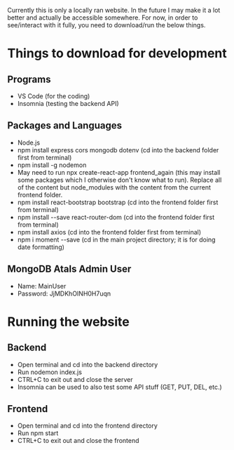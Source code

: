 Currently this is only a locally ran website. In the future I may make it a lot better and actually be accessible somewhere. For now, in order to see/interact with it fully, you need to download/run the below things.

# Things to download for development

## Programs
- VS Code (for the coding)
- Insomnia (testing the backend API)

## Packages and Languages
- Node.js
- npm install express cors mongodb dotenv (cd into the backend folder first from terminal)
- npm install -g nodemon
- May need to run npx create-react-app frontend_again (this may install some packages which I otherwise don't know what to run). Replace all of the content but node_modules with the content from the current frontend folder.
- npm install react-bootstrap bootstrap (cd into the frontend folder first from terminal)
- npm install --save react-router-dom (cd into the frontend folder first from terminal)
- npm install axios (cd into the frontend folder first from terminal)
- npm i moment --save (cd in the main project directory; it is for doing date formatting)

## MongoDB Atals Admin User
- Name: MainUser
- Password: JjMDKhOINH0H7uqn

# Running the website

## Backend
- Open terminal and cd into the backend directory
- Run nodemon index.js
- CTRL+C to exit out and close the server
- Insomnia can be used to also test some API stuff (GET, PUT, DEL, etc.)

## Frontend
-   Open terminal and cd into the frontend directory
- Run npm start
- CTRL+C to exit out and close the frontend

